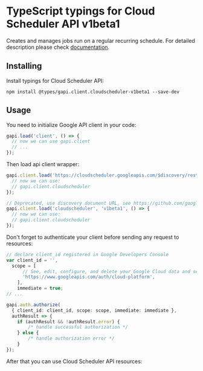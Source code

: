 # TypeScript typings for Cloud Scheduler API v1beta1

Creates and manages jobs run on a regular recurring schedule.
For detailed description please check [documentation](https://cloud.google.com/scheduler/).

## Installing

Install typings for Cloud Scheduler API:

```
npm install @types/gapi.client.cloudscheduler-v1beta1 --save-dev
```

## Usage

You need to initialize Google API client in your code:

```typescript
gapi.load('client', () => {
  // now we can use gapi.client
  // ...
});
```

Then load api client wrapper:

```typescript
gapi.client.load('https://cloudscheduler.googleapis.com/$discovery/rest?version=v1beta1', () => {
  // now we can use:
  // gapi.client.cloudscheduler
});
```

```typescript
// Deprecated, use discovery document URL, see https://github.com/google/google-api-javascript-client/blob/master/docs/reference.md#----gapiclientloadname----version----callback--
gapi.client.load('cloudscheduler', 'v1beta1', () => {
  // now we can use:
  // gapi.client.cloudscheduler
});
```

Don't forget to authenticate your client before sending any request to resources:

```typescript
// declare client_id registered in Google Developers Console
var client_id = '',
  scope = [
      // See, edit, configure, and delete your Google Cloud data and see the email address for your Google Account.
      'https://www.googleapis.com/auth/cloud-platform',
    ],
    immediate = true;
// ...

gapi.auth.authorize(
  { client_id: client_id, scope: scope, immediate: immediate },
  authResult => {
    if (authResult && !authResult.error) {
        /* handle successful authorization */
    } else {
        /* handle authorization error */
    }
});
```

After that you can use Cloud Scheduler API resources: <!-- TODO: make this work for multiple namespaces -->

```typescript
```

